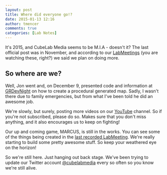 ```yaml
---
layout: post
title: Where did everyone go!?
date: 2015-01-13 12:16
author: tmencer
comments: true
categories: [Lab Notes]
---
```

It's 2015, and CubeLab Media seems to be M.I.A - doesn't it? The last official post was in November, and according to our <a href="https://www.youtube.com/playlist?list=PLAUwg6U-j1vJ5qRzLddd3jodWv-v5EypQ" target="_blank">LabMeetings</a> (you are watching these, right?) we said we plan on doing more.
<h2>So where are we?</h2>
Well, Jon went and, on December 9, presented code and information at <a href="http://grdevnight.org/" target="_blank">GRDevNight</a> on how to create a procedural generated map. Sadly, I wasn't there due to family emergencies, but from what I've been told he did an awesome job.

We're slowly, but surely, posting more videos on our <a href="http://www.youtube.com/user/CubeLabMediaVideos" target="_blank">YouTube</a> channel. So if you're not subscribed, please do so. Makes sure that you don't miss anything, and it also encourages us to keep on fighting!

Our up and coming game, MARCUS, is still in the works. You can see some of the things being created in the <a href="http://youtu.be/h0yGPqPeO5o?t=29m1s" target="_blank">last recorded LabMeeting</a>. We're really starting to build some pretty awesome stuff. So keep your weathered eye on the horizon!

So we're still here. Just hanging out back stage. We've been trying to update our Twitter account <a href="http://twitter.com/cubelabmedia" target="_blank">@cubelabmedia</a> every so often so you know we're still alive.
